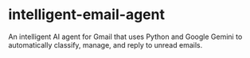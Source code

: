 # intelligent-email-agent
An intelligent AI agent for Gmail that uses Python and Google Gemini to automatically classify, manage, and reply to unread emails.
